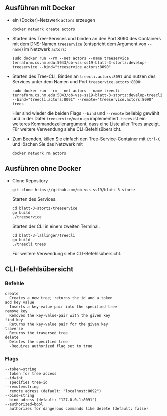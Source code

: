 ## Ausführen mit Docker

-   ein (Docker)-Netzwerk `actors` erzeugen

    ```
    docker network create actors
    ```

-   Starten des Tree-Services und binden an den Port 8090 des Containers mit dem DNS-Namen
    `treeservice` (entspricht dem Argument von `--name`) im Netzwerk `actors`:

    ```
    sudo docker run --rm --net actors --name treeservice terraform.cs.hm.edu:5043/ob-vss-ss19-blatt-3-stortz:develop-treeservice --bind="treeservice.actors:8090"
    ```

-   Starten des Tree-CLI, Binden an `treecli.actors:8091` und nutzen des Services unter
    dem Namen und Port `treeservice.actors:8090`:

    ```
    sudo docker run --rm --net actors --name treecli terraform.cs.hm.edu:5043/ob-vss-ss19-blatt-3-stortz:develop-treecli --bind="treecli.actors:8091" --remote="treeservice.actors:8090" trees
    ```

    Hier sind wieder die beiden Flags `--bind` und `--remote` beliebig gewählt und
    in der Datei `treeservice/main.go` implementiert. `trees` ist ein weiteres
    Kommandozeilenargument, dass eine Liste aller Trees anzeigt.
    Für weitere Verwendung siehe CLI-Befehlsübersicht.


-   Zum Beenden, killen Sie einfach den Tree-Service-Container mit `Ctrl-C` und löschen
    Sie das Netzwerk mit

    ```
    docker network rm actors
    ```

    
## Ausführen ohne Docker
    
-  Clone Repository
    
    ```
    git clone https://github.com/ob-vss-ss19/blatt-3-stortz
    ```
    
    Starten des Services.
    ```
    cd blatt-3-stortz/treeservice
    go build
    ./treeservice
    ```
    
    Starten der CLI in einem zweiten Terminal.
    ```
    cd blatt-3-lallinger/treecli
    go build
    ./treecli trees
    ```
    Für weitere Verwendung siehe CLI-Befehlsübersicht.

## CLI-Befehlsübersicht

### Befehle
  ```
  create
    Creates a new tree; returns the id and a token
  add key value
    Inserts a key-value-pair into the specified tree
  remove key
    Removes the key-value-pair with the given key
  find key
    Returns the key-value pair for the given key
  traverse
    Returns the traversed tree
  delete
    Deletes the specified tree
    -Requires authorized flag set to true
  ```
  
 ### Flags
  ```
  --token=string
    token for tree access 
  --id=int
    specifies tree-id
  --remote=string
    remote adress (default: "localhost:8092")
  --bind=string
    bind adress (default: "127.0.0.1:8091")
  --authorized=bool
    authorizes for dangerous commands like delete (default: false)
  ```
